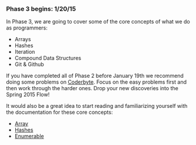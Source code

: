 ### Phase 3 begins: 1/20/15

In Phase 3, we are going to cover some of the core concepts of what we do as programmers:

*  Arrays
*  Hashes
*  Iteration
*  Compound Data Structures
*  Git & Github

If you have completed all of Phase 2 before January 19th we recommend doing some
problems on [Coderbyte](http://coderbyte.com/CodingArea/Challenges/).  Focus on the
easy problems first and then work through the harder ones. Drop your new
discoveries into the Spring 2015 Flow!

It would also be a great idea to start reading and familiarizing yourself with
the documentation for these core concepts:

*  [Array](http://www.ruby-doc.org/core-2.0/Array.html)
*  [Hashes](http://www.ruby-doc.org/core-2.0/Hash.html)
*  [Enumerable](http://ruby-doc.org/core-1.9.3/Enumerable.html)
